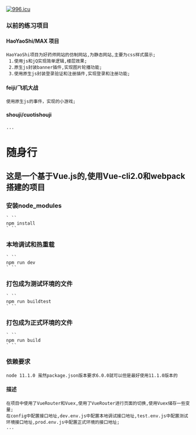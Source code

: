 <a href="https://996.icu"><img src="https://img.shields.io/badge/link-996.icu-red.svg" alt="996.icu" /></a>
### 以前的练习项目

#### HaoYaoShi/MAX 项目
  
    HaoYaoShi项目为好药师网站的仿制网站,为静态网站,主要为css样式展示;
     1.使用js和jQ实现简单逻辑,楼层效果;
     2.原生js封装banner插件,实现图片轮播功能;
     3.使用原生js封装登录验证和注册插件,实现登录和注册功能;
    
 #### feiji/飞机大战   
  
    使用原生js的事件，实现的小游戏;
    
#### shouji/cuotishouji

    ...
# 随身行
## 这是一个基于Vue.js的,使用Vue-cli2.0和webpack搭建的项目

### 安装node_modules
    ` ``
    npm install
    ` ``
### 本地调试和热重载
    ` ``
    npm run dev
    ` ``
### 打包成为测试环境的文件
    ` ``
    npm run buildtest 
    ` ``
### 打包成为正式环境的文件
    ` ``
    npm run build
    ` ``
### 依赖要求
    node 11.1.0 虽然package.json版本要求6.0.0就可以但是最好使用11.1.0版本的
#### 描述    
    在项目中使用了VueRouter和Vuex,使用了VueRouter进行页面的切换,使用Vuex储存一些变量;
    在config中配置接口地址,dev.env.js中配置本地调试接口地址,test.env.js中配置测试环境接口地址,prod.env.js中配置正式环境的接口地址;
    ...   
